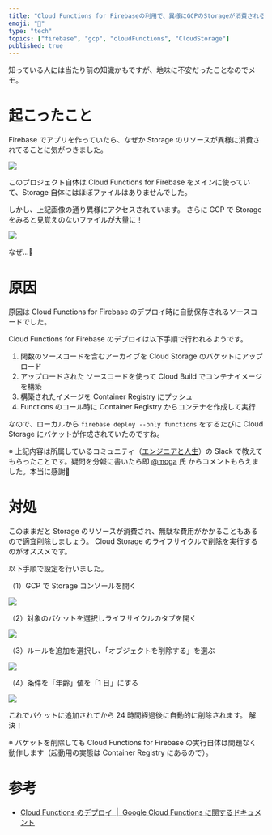 ```yaml
---
title: "Cloud Functions for Firebaseの利用で、異様にGCPのStorageが消費されると思ったら.."
emoji: "📛"
type: "tech"
topics: ["firebase", "gcp", "cloudFunctions", "CloudStorage"]
published: true
---
```


知っている人には当たり前の知識かもですが、地味に不安だったことなのでメモ。

# 起こったこと

Firebase でアプリを作っていたら、なぜか Storage のリソースが異様に消費されてることに気がつきました。

![](https://storage.googleapis.com/zenn-user-upload/zbsz812u2ebw83a10yf82baba0qo)

このプロジェクト自体は Cloud Functions for Firebase をメインに使っていて、Storage 自体にはほぼファイルはありませんでした。

しかし、上記画像の通り異様にアクセスされています。
さらに GCP で Storage をみると見覚えのないファイルが大量に！

![](https://storage.googleapis.com/zenn-user-upload/cm10fr7pw6wdzuphs03y2thb579s)

なぜ...🤔

# 原因

原因は Cloud Functions for Firebase のデプロイ時に自動保存されるソースコードでした。

Cloud Functions for Firebase のデプロイは以下手順で行われるようです。

1. 関数のソースコードを含むアーカイブを Cloud Storage のバケットにアップロード
2. アップロードされた ソースコードを使って Cloud Build でコンテナイメージを構築
3. 構築されたイメージを Container Registry にプッシュ
4. Functions のコール時に Container Registry からコンテナを作成して実行

なので、ローカルから `firebase deploy --only functions` をするたびに Cloud Storage にバケットが作成されていたのですね。


※ 上記内容は所属しているコミュニティ（[エンジニアと人生](https://community.camp-fire.jp/projects/view/280040)）の Slack で教えてもらったことです。疑問を分報に書いたら即 [@moga](https://twitter.com/_mogaming) 氏 からコメントもらえました。本当に感謝🙏

# 対処

このままだと Storage のリソースが消費され、無駄な費用がかかることもあるので適宜削除しましょう。
Cloud Storage のライフサイクルで削除を実行するのがオススメです。

以下手順で設定を行いました。

（1）GCP で Storage コンソールを開く

![](https://storage.googleapis.com/zenn-user-upload/mzrg1prfy9dipshf9u2iym2x9qb9)

（2）対象のバケットを選択しライフサイクルのタブを開く

![](https://storage.googleapis.com/zenn-user-upload/ymk2vb7hjh3tflx0tm1g38c62mca)


（3）ルールを追加を選択し、「オブジェクトを削除する」を選ぶ

![](https://storage.googleapis.com/zenn-user-upload/5ljzznfubqrb6rqeq4x9x2f0jedo)

（4）条件を「年齢」値を「1 日」にする

![](https://storage.googleapis.com/zenn-user-upload/hbz90zsl09xpstkcylfbs3aq94bn)

これでバケットに追加されてから 24 時間経過後に自動的に削除されます。
解決！

※ バケットを削除しても Cloud Functions for Firebase の実行自体は問題なく動作します（起動用の実態は Container Registry にあるので）。

# 参考
- [Cloud Functions のデプロイ  |  Google Cloud Functions に関するドキュメント](https://cloud.google.com/functions/docs/deploying)
